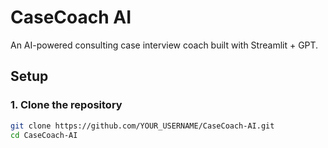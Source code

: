 # CaseCoach AI
An AI-powered consulting case interview coach built with Streamlit + GPT.

## Setup

### 1. Clone the repository
```bash
git clone https://github.com/YOUR_USERNAME/CaseCoach-AI.git
cd CaseCoach-AI
